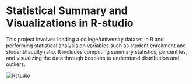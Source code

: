 # Statistical Summary and Visualizations in R-studio
This project involves loading a college/university dataset in R and performing statistical analysis on variables such as student enrollment and student/faculty ratio. It includes computing summary statistics, percentiles, and visualizing the data through boxplots to understand distribution and outliers.



![Rstudio](https://github.com/user-attachments/assets/1ebb8d2b-f241-419b-aa5b-5b91d7f65776)
